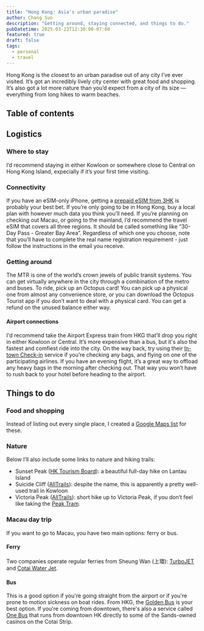 ```yaml
---
title: "Hong Kong: Asia's urban paradise"
author: Chang Sun
description: "Getting around, staying connected, and things to do."
pubDatetime: 2025-03-23T12:30:00-07:00
featured: true
draft: false
tags:
  - personal
  - travel
---
```


Hong Kong is the closest to an urban paradise out of any city I’ve ever visited. It’s got an incredibly lively city center with great food and shopping. It’s also got a lot more nature than you’d expect from a city of its size — everything from long hikes to warm beaches.

## Table of contents

## Logistics

### Where to stay
I’d recommend staying in either Kowloon or somewhere close to Central on Hong Kong Island, expecially if it’s your first time visiting.

### Connectivity
If you have an eSIM-only iPhone, getting a [prepaid eSIM from 3HK](https://web.three.com.hk/prepaid/travellerssim/index-en.html) is probably your best bet. If you’re only going to be in Hong Kong, buy a local plan with however much data you think you’ll need. If you’re planning on checking out Macau, or going to the mainland, I’d recommend the travel eSIM that covers all three regions. It should be called something like “30-Day Pass - Greater Bay Area”. Regardless of which one you choose, note that you’ll have to complete the real name registration requirement - just follow the instructions in the email you receive.

### Getting around
The MTR is one of the world’s crown jewels of public transit systems. You can get virtually anywhere in the city through a combination of the metro and buses. To ride, pick up an Octopus card! You can pick up a physical one from almost any convenience store, or you can download the Octopus Tourist app if you don’t want to deal with a physical card. You can get a refund on the unused balance either way.

#### Airport connections
I'd recommend take the Airport Express train from HKG that’ll drop you right in either Kowloon or Central. It’s more expensive than a bus, but it's also the fastest and comfiest ride into the city. On the way back, try using their [In-town Check-in](https://www.mtr.com.hk/en/customer/services/complom_checkin.html) service if you’re checking any bags, and flying on one of the participating airlines. If you have an evening flight, it’s a great way to offload any heavy bags in the morning  after checking out. That way you won’t have to rush back to your hotel before heading to the airport.

## Things to do

### Food and shopping
Instead of listing out every single place, I created a [Google Maps list](https://maps.app.goo.gl/Q6gnPqks2tvKA4Bp7) for these.

### Nature
Below I’ll also include some links to nature and hiking trails:
- Sunset Peak ([HK Tourism Board](https://www.discoverhongkong.com/us/explore/great-outdoor/sunset-peak-an-iconic-lantau-island-trail-and-heritage-site.html)): a beautiful full-day hike on Lantau Island
- Suicide Cliff ([AllTrails](https://www.alltrails.com/trail/hong-kong/kowloon-city/suicide-cliff)): despite the name, this is apparently a pretty well-used trail in Kowloon
- Victoria Peak ([AllTrails](https://www.alltrails.com/trail/hong-kong/central-and-western/mount-high-west-and-the-peak-loop)): short hike up to Victoria Peak, if you don’t feel like taking the [Peak Tram](https://www.thepeak.com.hk/en).

### Macau day trip
If you want to go to Macau, you have two main options: ferry or bus.

#### Ferry
Two companies operate regular ferries from Sheung Wan (上環): [TurboJET](https://www.turbojet.com.hk/en/routing-sailing-schedule/hong-kong-macau/sailing-schedule-fares.aspx) and [Cotai Water Jet](https://www.cotaiwaterjet.com/ferry-schedule/hongkong-macau-taipa.html).

#### Bus
This is a good option if you're going straight from the airport or if you're prone to motion sickness on boat rides. From HKG, the [Golden Bus](https://www.hzmbus.com/en/index.html) is your best option. If you're coming from downtown, there's also a service called [One Bus](https://www.onebus.hk/en/) that runs from downtown HK directly to some of the Sands-owned casinos on the Cotai Strip.
